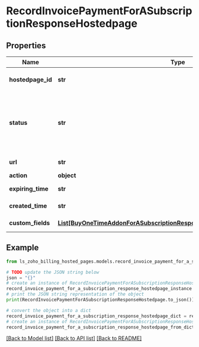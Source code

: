 # RecordInvoicePaymentForASubscriptionResponseHostedpage


## Properties

Name | Type | Description | Notes
------------ | ------------- | ------------- | -------------
**hostedpage_id** | **str** | Unique ID generated by the server. This is used to identify the generated hosted page. | [optional] 
**status** | **str** | Status of the hosted page generated. This can be &lt;code&gt;fresh&lt;/code&gt;, &lt;code&gt;read&lt;/code&gt;, &lt;code&gt;success&lt;/code&gt;, &lt;code&gt;failed&lt;/code&gt;, &lt;code&gt;cancelled&lt;/code&gt; or &lt;code&gt;force_cancelled&lt;/code&gt;. | [optional] 
**url** | **str** | The URL of the hosted page generated. | [optional] 
**action** | **object** |  | [optional] 
**expiring_time** | **str** | The time at which the hosted page will expire. | [optional] 
**created_time** | **str** | The time at which the hosted page was created. | [optional] 
**custom_fields** | [**List[BuyOneTimeAddonForASubscriptionResponseHostedpageCustomFieldsInner]**](BuyOneTimeAddonForASubscriptionResponseHostedpageCustomFieldsInner.md) | Additional fields for the Hosted pages. | [optional] 

## Example

```python
from ls_zoho_billing_hosted_pages.models.record_invoice_payment_for_a_subscription_response_hostedpage import RecordInvoicePaymentForASubscriptionResponseHostedpage

# TODO update the JSON string below
json = "{}"
# create an instance of RecordInvoicePaymentForASubscriptionResponseHostedpage from a JSON string
record_invoice_payment_for_a_subscription_response_hostedpage_instance = RecordInvoicePaymentForASubscriptionResponseHostedpage.from_json(json)
# print the JSON string representation of the object
print(RecordInvoicePaymentForASubscriptionResponseHostedpage.to_json())

# convert the object into a dict
record_invoice_payment_for_a_subscription_response_hostedpage_dict = record_invoice_payment_for_a_subscription_response_hostedpage_instance.to_dict()
# create an instance of RecordInvoicePaymentForASubscriptionResponseHostedpage from a dict
record_invoice_payment_for_a_subscription_response_hostedpage_from_dict = RecordInvoicePaymentForASubscriptionResponseHostedpage.from_dict(record_invoice_payment_for_a_subscription_response_hostedpage_dict)
```
[[Back to Model list]](../README.md#documentation-for-models) [[Back to API list]](../README.md#documentation-for-api-endpoints) [[Back to README]](../README.md)



